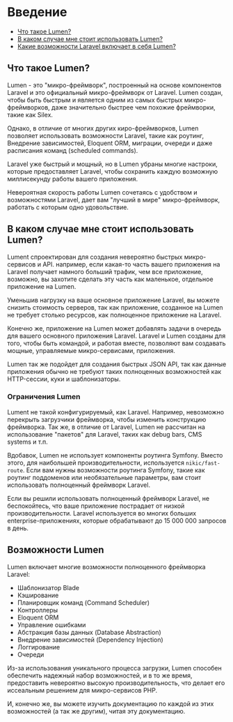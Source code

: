 # Введение

- [Что такое Lumen?](#what-is-lumen)
- [В каком случае мне стоит использовать Lumen?](#when-should-i-use-lumen)
- [Какие возможности Laravel включает в себя Lumen?](#lumen-features)

<a name="what-is-lumen"></a>
## Что такое Lumen?

Lumen - это "микро-фреймворк", построенный на основе компонентов Laravel и это официальный микро-фреймворк от Laravel. Lumen создан, чтобы быть быстрым и является одним из самых быстрых микро-фреймворков, даже значительно быстрее чем похожие фреймворки, такие как Silex.

Однако, в отличие от многих других киро-фреймворков, Lumen позволяет использовать возможности Laravel, такие как роутинг, Внедрение зависимостей, Eloquent ORM, миграции, очереди и даже расписания команд (scheduled commands).

Laravel уже быстрый и мощный, но в Lumen убраны многие настроки, которые предоставляет Laravel, чтобы сохранить каждую возможную миллисекунду работы вашего приложения.

Невероятная скорость работы Lumen сочетаясь с удобством и возможностями Laravel, дает вам "лучший в мире" микро-фреймворк, работать с которым одно удовольствие.

<a name="when-should-i-use-lumen"></a>
## В каком случае мне стоит использовать Lumen?

Lument спроектирован для создания невероятно быстрых микро-сервисов и API. например, если какая-то часть вашего приложения на Laravel получает намного больший трафик, чем все приложение, возможно, вы захотите сделать эту часть как маленькое, отдельное приложение на Lumen.

Уменьшив нагрузку на ваше основное приложение Laravel, вы можете снизить стоимость серверов, так как приложение, созданное на Lumen не требует столько ресурсов, как полноценное приложение на Laravel.

Конечно же, приложение на Lumen может добавлять задачи в очередь для вашего основного приложения Laravel. Laravel и Lumen созданы для того, чтобы быть командой, и работая вместе, позволяют вам создавать мощные, управляемые микро-сервисами, приложения.

Lumen так же подойдет для создания быстрых JSON API, так как данные приложения обычно не требуют таких полноценных возможностей как HTTP-сессии, куки и шаблонизаторы.

### Ограничения Lumen

Lument не такой конфигурируемый, как Laravel. Например, невозможно перекрыть загрузчики фреймворка, чтобы изменить конструкцию фреймворка. Так же, в отличие от Laravel, Lumen не рассчитан на использование "пакетов" для Laravel, таких как debug bars, CMS systems и т.п.

Вдобавок, Lumen не использует компоненты роутинга Symfony. Вместо этого, для наибольшей производительности, используется `nikic/fast-route`. Если вам нужны возможности роутинга Symfony, такие как роутинг поддоменов или необязательные параметры, вам стоит использовать полноценный фреймворк Laravel.

Если вы решили использовать полноценный фреймворк Laravel, не беспокойтесь, что ваше приложение пострадает от низкой производительности. Laravel используется во многих больших enterprise-приложениях, которые обрабатывают до 15 000 000 запросов в день.

<a name="lumen-features"></a>
## Возможности Lumen

Lumen включает многие возможности полноценного фреймворка Laravel:

- Шаблонизатор Blade 
- Кэширование
- Планировщик команд (Command Scheduler)
- Контроллеры
- Eloquent ORM
- Управление ошибками
- Абстракция базы данных (Database Abstraction)
- Внедрение зависимостей (Dependency Injection)
- Логгирование
- Очереди

Из-за использования уникального процесса загрузки, Lumen способен обеспечить надежный набор возможностей, и в то же время, предоставить невероятно высокую производительность, что делает его иссеальным решением для микро-сервисов PHP.

И, конечно же, вы можете изучить документацию по каждой из этих возможностей (а так же другим), читая эту документацию.
